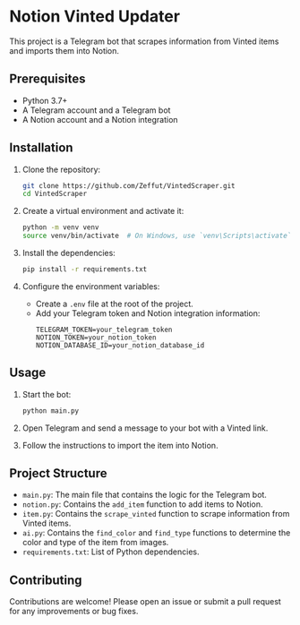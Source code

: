 # Notion Vinted Updater

This project is a Telegram bot that scrapes information from Vinted items and imports them into Notion.

## Prerequisites

- Python 3.7+
- A Telegram account and a Telegram bot
- A Notion account and a Notion integration

## Installation

1. Clone the repository:
    ```bash
    git clone https://github.com/Zeffut/VintedScraper.git
    cd VintedScraper
    ```

2. Create a virtual environment and activate it:
    ```bash
    python -m venv venv
    source venv/bin/activate  # On Windows, use `venv\Scripts\activate`
    ```

3. Install the dependencies:
    ```bash
    pip install -r requirements.txt
    ```

4. Configure the environment variables:
    - Create a `.env` file at the root of the project.
    - Add your Telegram token and Notion integration information:
        ```
        TELEGRAM_TOKEN=your_telegram_token
        NOTION_TOKEN=your_notion_token
        NOTION_DATABASE_ID=your_notion_database_id
        ```

## Usage

1. Start the bot:
    ```bash
    python main.py
    ```

2. Open Telegram and send a message to your bot with a Vinted link.

3. Follow the instructions to import the item into Notion.

## Project Structure

- `main.py`: The main file that contains the logic for the Telegram bot.
- `notion.py`: Contains the `add_item` function to add items to Notion.
- `item.py`: Contains the `scrape_vinted` function to scrape information from Vinted items.
- `ai.py`: Contains the `find_color` and `find_type` functions to determine the color and type of the item from images.
- `requirements.txt`: List of Python dependencies.

## Contributing

Contributions are welcome! Please open an issue or submit a pull request for any improvements or bug fixes.